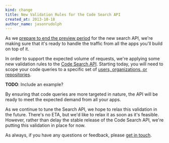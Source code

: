 ```yaml
---
kind: change
title: New Validation Rules for the Code Search API
created_at: 2013-10-18
author_name: jasonrudolph
---
```


As we [prepare to end the preview period][sept-search-api-post] for the new search API,
we're making sure that it's ready to handle the traffic from all the apps you'll build on top of it.

In order to support the expected volume of requests, we're applying some new validation rules to the [Code Search API][code-search-docs].
Starting today, you will need to scope your code queries to a specific set of [users, organizations, or repositories][search-by-user-org-repo].

**TODO**: Include an example?

By ensuring that code queries are more targeted in nature, the API will be ready to meet the expected demand from all your apps.

As we continue to tune the Search API, we hope to relax this validation in the future.
There's no ETA, but we'd like to relax it as soon as it's feasible.
However, rather than delay the stable release of the Code Search API, we're putting this validation in place for now.

As always, if you have any questions or feedback, please [get in touch][contact].

[code-search-docs]: /v3/search/#search-code
[contact]: https://github.com/contact?form[subject]=New+Validation+Rules+for+Code+Search+API
[search-by-user-org-repo]: https://help.github.com/articles/searching-code#users-organizations-and-repositories
[sept-search-api-post]: /changes/2013-09-28-an-update-on-the-new-search-api/
